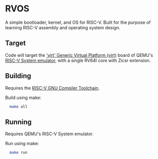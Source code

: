 
# RVOS

A simple bootloader, kernel, and OS for RISC-V. Built for the purpose of
learning RISC-V assembly and operating system design.

## Target

Code will target the ['virt' Generic Virtual Platform (virt)](https://www.qemu.org/docs/master/system/riscv/virt.html) board of QEMU's [RISC-V System emulator](https://www.qemu.org/docs/master/system/target-riscv.html), with a single RV64I core with Zicsr extension.

## Building

Requires the [RISC-V GNU Compiler Toolchain](https://github.com/riscv-collab/riscv-gnu-toolchain).

Build using make:

```sh
  make all
```

## Running

Requires QEMU's RISC-V System emulator.

Run using make:

```sh
  make run
```
